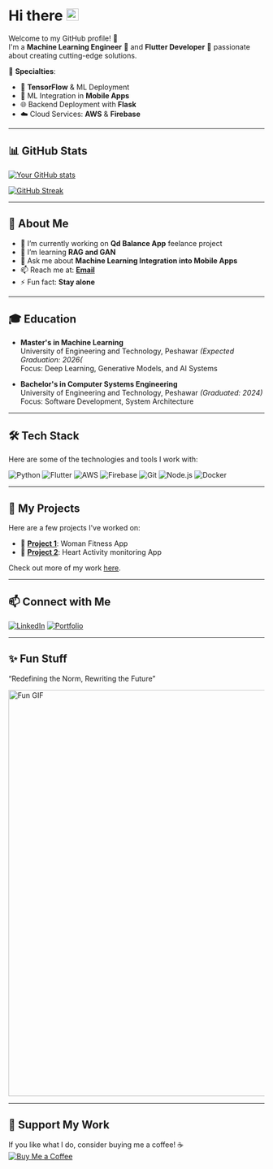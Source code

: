 # Hi there <img src="https://user-images.githubusercontent.com/30992818/109906379-5aeb8a80-7cdb-11eb-821f-5b7192e8a051.gif" alt="Hi" width="24"/> 


Welcome to my GitHub profile! 🚀  
I'm a **Machine Learning Engineer** 🤖 and **Flutter Developer** 💙 passionate about creating cutting-edge solutions.

🌟 **Specialties**:
- 🧠 **TensorFlow** & ML Deployment  
- 📱 ML Integration in **Mobile Apps**  
- 🌐 Backend Deployment with **Flask**  
- ☁️ Cloud Services: **AWS** & **Firebase**  

---

## 📊 GitHub Stats

[![Your GitHub stats](https://github-readme-stats.vercel.app/api?username=tayab009&show_icons=true&theme=radical)](https://github.com/tayab009)

[![GitHub Streak](https://streak-stats.demolab.com/?user=tayab009&theme=radical)](https://git.io/streak-stats)

---

## 🌟 About Me

- 🔭 I’m currently working on **Qd Balance App** feelance project
- 🌱 I’m learning **RAG and GAN**
- 💬 Ask me about **Machine Learning Integration into Mobile Apps**
- 📫 Reach me at: **[Email](mailto:20pwcse1867@uetpeshawar.edu.pk)**
- ⚡ Fun fact: **Stay alone**

---

## 🎓 Education

- **Master's in Machine Learning**  
  University of Engineering and Technology, Peshawar *(Expected Graduation: 2026(*  
  Focus: Deep Learning, Generative Models, and AI Systems

- **Bachelor's in Computer Systems Engineering**  
  University of Engineering and Technology, Peshawar *(Graduated: 2024)*  
  Focus: Software Development, System Architecture

---

## 🛠️ Tech Stack

Here are some of the technologies and tools I work with:

![Python](https://img.shields.io/badge/Python-3776AB?style=flat&logo=python&logoColor=white)
![Flutter](https://img.shields.io/badge/Flutter-02569B?style=flat&logo=flutter&logoColor=white)
![AWS](https://img.shields.io/badge/AWS-232F3E?style=flat&logo=amazon-aws&logoColor=FF9900)
![Firebase](https://img.shields.io/badge/Firebase-FFCA28?style=flat&logo=firebase&logoColor=white)
![Git](https://img.shields.io/badge/Git-F05032?style=flat&logo=git&logoColor=white)
![Node.js](https://img.shields.io/badge/Node.js-339933?style=flat&logo=node.js&logoColor=white)
![Docker](https://img.shields.io/badge/Docker-2496ED?style=flat&logo=docker&logoColor=white)

---

## 🚀 My Projects

Here are a few projects I've worked on:

- 🌟 [**Project 1**](https://github.com/TAYAB009/Qd-Balance-Admain-Panel): Woman Fitness App
- 🌟 [**Project 2**](https://github.com/TAYAB009/Heart-Beat-Emergency-Flutter-ML): Heart Activity monitoring App

Check out more of my work [here](https://github.com/TAYAB009?tab=repositories).

---

## 📫 Connect with Me

[![LinkedIn](https://img.shields.io/badge/LinkedIn-0077B5?style=flat&logo=linkedin&logoColor=white)](https://www.linkedin.com/in/tayab-farooq-0118411bb)
[![Portfolio](https://img.shields.io/badge/Portfolio-000?style=flat&logo=github&logoColor=white)](https://tayab-portfolio.web.app/)

---

## ✨ Fun Stuff

“Redefining the Norm, Rewriting the Future”

<img src="https://camo.githubusercontent.com/4d9f5ecceb711eec6e2018f38a5677dc657c9738d4a65ba3b928c41c0a45b439/68747470733a2f2f6d69726f2e6d656469756d2e636f6d2f6d61782f313336302f302a37513379765349765f7430696f4a2d5a2e676966" width="800" alt="Fun GIF" />

---

## 🤝 Support My Work

If you like what I do, consider buying me a coffee! ☕  
[![Buy Me a Coffee](https://img.shields.io/badge/Buy%20Me%20A%20Coffee-F76348?style=flat&logo=buy-me-a-coffee&logoColor=white)](https://buymeacoffee.com/tayabfarooq)
